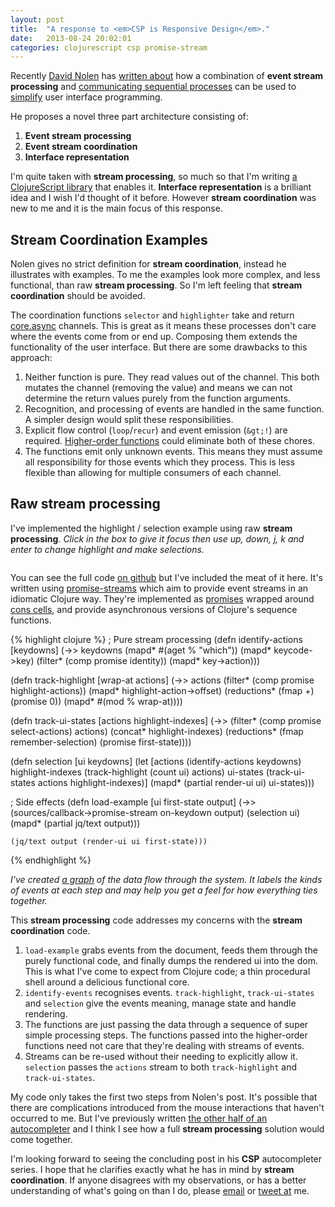 ```yaml
---
layout: post
title:  "A response to <em>CSP is Responsive Design</em>."
date:   2013-08-24 20:02:01
categories: clojurescript csp promise-stream
---
```


Recently [David Nolen][nolen-twitter] has [written about][csp-is-responsive]
how a combination of __event stream processing__ and [communicating sequential
processes][wiki-csp] can be used to [ simplify][simple-made-easy] user
interface programming.

He proposes a novel three part architecture consisting of:

1. __Event stream processing__
2. __Event stream coordination__
3. __Interface representation__

I'm quite taken with __stream processing__, so much so that I'm
writing [a ClojureScript
library][promise-stream] that enables it. __Interface representation__ is a
brilliant idea and I wish I'd thought of it before. However __stream
coordination__ was new to me and it is the main focus of this response.

## Stream Coordination Examples

Nolen gives no strict definition for __stream coordination__,
instead he illustrates with examples. To me the examples look more complex, and
less functional, than raw __stream processing__. So I'm left
feeling that __stream coordination__ should be avoided.

The coordination functions `selector` and `highlighter`
take and return [core.async][core-async]
channels. This is great as it means these processes don't care where the events
come from or end up. Composing them extends the functionality of the user
interface. But there are some drawbacks to this approach:

1. Neither function is pure. They read values out of the channel.  This both
   mutates the channel (removing the value) and means we can not determine the
   return values purely from the function arguments.
2. Recognition, and processing of events are handled in the same function. A
   simpler design would split these responsibilities.
3. Explicit flow control (`loop`/`recur`) and event
   emission (`&gt;!`) are required. [Higher-order
   functions][wiki-hofs] could eliminate both of these chores.
4. The functions emit only unknown events. This means they must assume all
   responsibility for those events which they process.  This is less flexible
   than allowing for multiple consumers of each channel.

## Raw stream processing

I've implemented the highlight / selection example using raw __stream
processing__. _Click in the box to give it focus then use up, down,
j, k and enter to change highlight and make selections._

<div class="example">
  <pre id="ex1" tabindex="1"></pre>
</div>

You can see the full code [on
github][ep-core] but I've included the meat of it here. It's written using [promise-streams][promise-stream] which aim
to provide event streams in an idiomatic Clojure way.  They're implemented as
[promises][wiki-promises]
wrapped around [cons cells][wiki-cons], and
provide asynchronous versions of Clojure's sequence functions.

{% highlight clojure %}
; Pure stream processing
(defn identify-actions [keydowns]
  (->> keydowns
       (mapd*   #(aget % "which")) 
       (mapd*   keycode->key)
       (filter* (comp promise identity))
       (mapd*   key->action)))

(defn track-highlight [wrap-at actions]
  (->> actions
       (filter*     (comp promise highlight-actions))
       (mapd*       highlight-action->offset)
       (reductions* (fmap +) (promise 0))
       (mapd*       #(mod % wrap-at))))

(defn track-ui-states [actions highlight-indexes]
  (->> (filter* (comp promise select-actions) actions)
       (concat* highlight-indexes)
       (reductions* (fmap remember-selection) (promise first-state))))

(defn selection [ui keydowns]
  (let [actions           (identify-actions keydowns)
        highlight-indexes (track-highlight (count ui) actions)
        ui-states         (track-ui-states actions highlight-indexes)]
    (mapd* (partial render-ui ui) ui-states)))

; Side effects
(defn load-example [ui first-state output]
  (->> (sources/callback->promise-stream on-keydown output)
       (selection ui)
       (mapd* (partial jq/text output)))

    (jq/text output (render-ui ui first-state)))
{% endhighlight %}

_I've created [a graph][data-flow-graph] of the data flow through the
system. It labels the kinds of events at each step and may help you get a feel
for how everything ties together._

This __stream processing__ code addresses my concerns with the
__stream coordination__ code.

1. `load-example` grabs events from the document, feeds them
   through the purely functional code, and finally dumps the rendered ui
   into the dom. This is what I've come to expect from Clojure code; a thin
   procedural shell around a delicious functional core.
2. `identify-events` recognises events.
   `track-highlight`, `track-ui-states` and
   `selection` give the events meaning, manage state and handle
   rendering.
3. The functions are just passing the data through a sequence of super simple
   processing steps. The functions passed into the higher-order functions need
   not care that they're dealing with streams of events.
4. Streams can be re-used without their needing to explicitly allow it.
   `selection` passes the `actions` stream to both
   `track-highlight` and `track-ui-states`.

My code only takes the first two steps from Nolen's post. It's possible that
there are complications introduced from the mouse interactions that haven't
occurred to me. But I've previously written [the
other half of an autocompleter][quick-search-example] and I think I see how a full __stream
processing__ solution would come together.

I'm looking forward to seeing the concluding post in his __CSP__
autocompleter series. I hope that he clarifies exactly what he has in mind by
__stream coordination__. If anyone disagrees with my observations,
or has a better understanding of what's going on than I do, please [email][my-email] or [tweet at][my-twitter] me.

[nolen-twitter]: https://twitter.com/swannodette
[csp-is-responsive]: http://swannodette.github.io/2013/07/31/extracting-processes/
[wiki-csp]: http://en.wikipedia.org/wiki/Communicating_sequential_processes
[simple-made-easy]: http://www.infoq.com/presentations/Simple-Made-Easy
[promise-stream]: https://github.com/logaan/promise-stream
[core-async]: https://github.com/clojure/core.async
[wiki-hofs]: http://en.wikipedia.org/wiki/Higher_order_functions
[ep-core]: https://github.com/logaan/extracting-processes/blob/master/src/extracting_processes/core.cljs
[wiki-promises]: http://en.wikipedia.org/wiki/Futures_and_promises
[wiki-cons]: http://en.wikipedia.org/wiki/Cons
[data-flow-graph]: data-flow.svg
[quick-search-example]: https://github.com/logaan/promise-stream/blob/master/test/promise_stream/quick_search_example.cljs
[my-email]: mailto:colin@logaan.net
[my-twitter]: https://twitter.com/logaan
